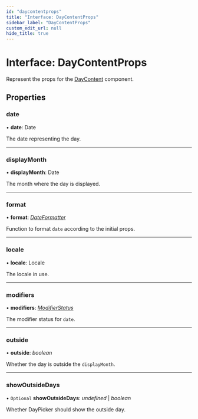 ```yaml
---
id: "daycontentprops"
title: "Interface: DayContentProps"
sidebar_label: "DayContentProps"
custom_edit_url: null
hide_title: true
---
```


# Interface: DayContentProps

Represent the props for the [DayContent](../functions/daycontent.md) component.

## Properties

### date

• **date**: Date

The date representing the day.

___

### displayMonth

• **displayMonth**: Date

The month where the day is displayed.

___

### format

• **format**: [*DateFormatter*](../types/dateformatter.md)

Function to format `date` according to the initial props.

___

### locale

• **locale**: Locale

The locale in use.

___

### modifiers

• **modifiers**: [*ModifierStatus*](../types/modifierstatus.md)

The modifier status for `date`.

___

### outside

• **outside**: *boolean*

Whether the day is outside the `displayMonth`.

___

### showOutsideDays

• `Optional` **showOutsideDays**: *undefined* \| *boolean*

Whether DayPicker should show the outside day.
